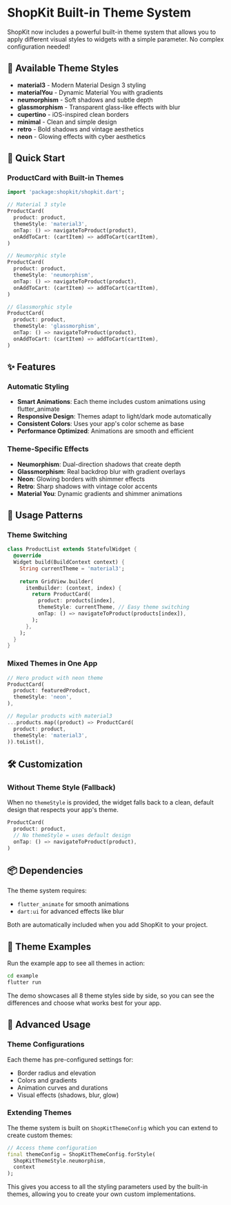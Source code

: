 # ShopKit Built-in Theme System

ShopKit now includes a powerful built-in theme system that allows you to apply different visual styles to widgets with a simple parameter. No complex configuration needed!

## 🎨 Available Theme Styles

- **material3** - Modern Material Design 3 styling
- **materialYou** - Dynamic Material You with gradients
- **neumorphism** - Soft shadows and subtle depth
- **glassmorphism** - Transparent glass-like effects with blur
- **cupertino** - iOS-inspired clean borders
- **minimal** - Clean and simple design
- **retro** - Bold shadows and vintage aesthetics
- **neon** - Glowing effects with cyber aesthetics

## 🚀 Quick Start

### ProductCard with Built-in Themes

```dart
import 'package:shopkit/shopkit.dart';

// Material 3 style
ProductCard(
  product: product,
  themeStyle: 'material3',
  onTap: () => navigateToProduct(product),
  onAddToCart: (cartItem) => addToCart(cartItem),
)

// Neumorphic style
ProductCard(
  product: product,
  themeStyle: 'neumorphism',
  onTap: () => navigateToProduct(product),
  onAddToCart: (cartItem) => addToCart(cartItem),
)

// Glassmorphic style
ProductCard(
  product: product,
  themeStyle: 'glassmorphism',
  onTap: () => navigateToProduct(product),
  onAddToCart: (cartItem) => addToCart(cartItem),
)
```

## ✨ Features

### Automatic Styling
- **Smart Animations**: Each theme includes custom animations using flutter_animate
- **Responsive Design**: Themes adapt to light/dark mode automatically  
- **Consistent Colors**: Uses your app's color scheme as base
- **Performance Optimized**: Animations are smooth and efficient

### Theme-Specific Effects
- **Neumorphism**: Dual-direction shadows that create depth
- **Glassmorphism**: Real backdrop blur with gradient overlays
- **Neon**: Glowing borders with shimmer effects
- **Retro**: Sharp shadows with vintage color accents
- **Material You**: Dynamic gradients and shimmer animations

## 🎯 Usage Patterns

### Theme Switching
```dart
class ProductList extends StatefulWidget {
  @override
  Widget build(BuildContext context) {
    String currentTheme = 'material3';
    
    return GridView.builder(
      itemBuilder: (context, index) {
        return ProductCard(
          product: products[index],
          themeStyle: currentTheme, // Easy theme switching
          onTap: () => navigateToProduct(products[index]),
        );
      },
    );
  }
}
```

### Mixed Themes in One App
```dart
// Hero product with neon theme
ProductCard(
  product: featuredProduct,
  themeStyle: 'neon',
),

// Regular products with material3
...products.map((product) => ProductCard(
  product: product,
  themeStyle: 'material3',
)).toList(),
```

## 🛠 Customization

### Without Theme Style (Fallback)
When no `themeStyle` is provided, the widget falls back to a clean, default design that respects your app's theme.

```dart
ProductCard(
  product: product,
  // No themeStyle = uses default design
  onTap: () => navigateToProduct(product),
)
```

## 📦 Dependencies

The theme system requires:
- `flutter_animate` for smooth animations
- `dart:ui` for advanced effects like blur

Both are automatically included when you add ShopKit to your project.

## 🎨 Theme Examples

Run the example app to see all themes in action:

```bash
cd example
flutter run
```

The demo showcases all 8 theme styles side by side, so you can see the differences and choose what works best for your app.

## 🔧 Advanced Usage

### Theme Configurations
Each theme has pre-configured settings for:
- Border radius and elevation
- Colors and gradients  
- Animation curves and durations
- Visual effects (shadows, blur, glow)

### Extending Themes
The theme system is built on `ShopKitThemeConfig` which you can extend to create custom themes:

```dart
// Access theme configuration
final themeConfig = ShopKitThemeConfig.forStyle(
  ShopKitThemeStyle.neumorphism, 
  context
);
```

This gives you access to all the styling parameters used by the built-in themes, allowing you to create your own custom implementations.
